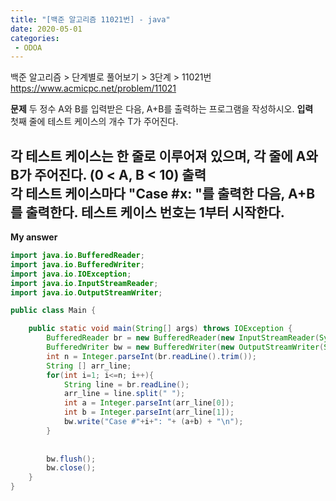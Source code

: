 ```yaml
---
title: "[백준 알고리즘 11021번] - java"
date: 2020-05-01
categories: 
 - ODOA
---
```

백준 알고리즘 > 단계별로 풀어보기 > 3단계 > 11021번 
<a href="https://www.acmicpc.net/problem/11021">https://www.acmicpc.net/problem/11021</a>  

**문제**
두 정수 A와 B를 입력받은 다음, A+B를 출력하는 프로그램을 작성하시오.
**입력**  
첫째 줄에 테스트 케이스의 개수 T가 주어진다.

각 테스트 케이스는 한 줄로 이루어져 있으며, 각 줄에 A와 B가 주어진다. (0 < A, B < 10)
**출력**  
각 테스트 케이스마다 "Case #x: "를 출력한 다음, A+B를 출력한다. 테스트 케이스 번호는 1부터 시작한다.
---


**My answer**  


```java
import java.io.BufferedReader;
import java.io.BufferedWriter;
import java.io.IOException;
import java.io.InputStreamReader;
import java.io.OutputStreamWriter;

public class Main {

    public static void main(String[] args) throws IOException {
        BufferedReader br = new BufferedReader(new InputStreamReader(System.in));
        BufferedWriter bw = new BufferedWriter(new OutputStreamWriter(System.out));
        int n = Integer.parseInt(br.readLine().trim());
        String [] arr_line;
        for(int i=1; i<=n; i++){
        	String line = br.readLine();
        	arr_line = line.split(" ");
        	int a = Integer.parseInt(arr_line[0]);
        	int b = Integer.parseInt(arr_line[1]);
        	bw.write("Case #"+i+": "+ (a+b) + "\n");
        }
        
        
        bw.flush();
        bw.close();
    }
}
```



